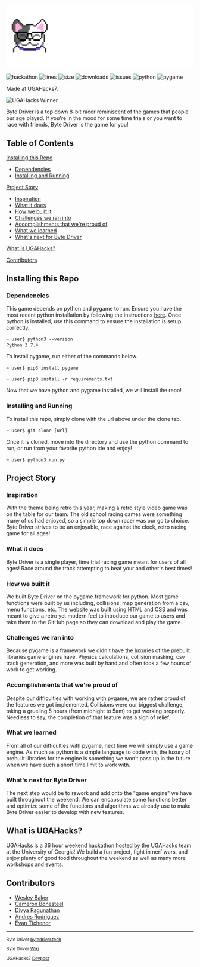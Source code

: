 ![Byte Driver](/imgs/ByteDriver_Title.png)

![hackathon](https://img.shields.io/badge/hackathon-UGAHacks7-lightgrey)
![lines](https://img.shields.io/tokei/lines/github/cbonesteel/byte-driver)
![size](https://img.shields.io/github/repo-size/cbonesteel/byte-driver)
![downloads](https://img.shields.io/github/downloads/cbonesteel/byte-driver/total)
![issues](https://img.shields.io/github/issues-raw/cbonesteel/byte-driver)
![python](https://img.shields.io/badge/python-v3.7%2B-brightgreen)
![pygame](https://img.shields.io/badge/pygame-v2.1.2-brightgreen)

Made at UGAHacks7.

![UGAHacks Winner](https://img.shields.io/badge/UGAHacks7%20Winner-Best%20Use%20of%20Github-brightgreen)

Byte Driver is a top down 8-bit racer reminiscent of the games that people our age played. If you're in the mood for some time trials or you want to race with friends, Byte Driver is the game for you!

## Table of Contents

[Installing this Repo](https://github.com/cbonesteel/byte-driver#installing-this-repo)
* [Dependencies](https://github.com/cbonesteel/byte-driver#dependencies)
* [Installing and Running](https://github.com/cbonesteel/byte-driver#installing-and-running)

[Project Story](https://github.com/cbonesteel/byte-driver#project-story)
* [Inspiration](https://github.com/cbonesteel/byte-driver#inspiration)
* [What it does](https://github.com/cbonesteel/byte-driver#what-it-does)
* [How we built it](https://github.com/cbonesteel/byte-driver#how-we-built-it)
* [Challenges we ran into](https://github.com/cbonesteel/byte-driver#challenges-we-ran-into)
* [Accomplishments that we're proud of](https://github.com/cbonesteel/byte-driver#accomplishments-that-were-proud-of)
* [What we learned](https://github.com/cbonesteel/byte-driver#accomplishments-that-were-proud-of)
* [What's next for Byte Driver](https://github.com/cbonesteel/byte-driver#whats-next-for-byte-driver)

[What is UGAHacks?](https://github.com/cbonesteel/byte-driver#what-is-ugahacks)

[Contributors](https://github.com/cbonesteel/byte-driver#contributors)

## Installing this Repo

### Dependencies
This game depends on python and pygame to run. Ensure you have the most recent python installation by following the instructions [here](https://www.python.org/downloads/). Once python is installed, use this command to ensure the installation is setup correctly.
``` console
~ user$ python3 --version
Python 3.7.4
```
To install pygame, run either of the commands below.
``` console
~ user$ pip3 install pygame
```
``` console
~ user$ pip3 install -r requirements.txt
```

Now that we have python and pygame installed, we will install the repo!

### Installing and Running
To install this repo, simply clone with the url above under the clone tab.
``` console
~ user$ git clone [url]
```
Once it is cloned, move into the directory and use the python command to run, or run from your favorite python ide and enjoy!
``` console
~ user$ python3 run.py
```

## Project Story

### Inspiration
With the theme being retro this year, making a retro style video game was on the table for our team. The old school racing games were something many of us had enjoyed, so a simple top down racer was our go to choice. Byte Driver strives to be an enjoyable, race against the clock, retro racing game for all ages!

### What it does
Byte Driver is a single player, time trial racing game meant for users of all ages! Race around the track attempting to beat your and other's best times!

### How we built it
We built Byte Driver on the pygame framework for python. Most game functions were built by us including, collisions, map generation from a csv, menu functions, etc. The website was built using HTML and CSS and was meant to give a retro yet modern feel to introduce our game to users and take them to the GitHub page so they can download and play the game.

### Challenges we ran into
Because pygame is a framework we didn't have the luxuries of the prebuilt libraries game engines have. Physics calculations, collision masking, csv track generation, and more was built by hand and often took a few hours of work to get working.

### Accomplishments that we're proud of
Despite our difficulties with working with pygame, we are rather proud of the features we got implemented. Collisions were our biggest challenge, taking a grueling 5 hours (from midnight to 5am) to get working properly. Needless to say, the completion of that feature was a sigh of relief.

### What we learned
From all of our difficulties with pygame, next time we will simply use a game engine. As much as python is a simple language to code with, the luxury of prebuilt libraries for the engine is something we won't pass up in the future when we have such a short time limit to work with.

### What's next for Byte Driver
The next step would be to rework and add onto the "game engine" we have built throughout the weekend. We can encapsulate some functions better and optimize some of the functions and algorithms we already use to make Byte Driver easier to develop with new features.

## What is UGAHacks?
UGAHacks is a 36 hour weekend hackathon hosted by the UGAHacks team at the University of Georgia! We build a fun project, fight in nerf wars, and enjoy plenty of good food throughout the weekend as well as many more workshops and events.

## Contributors
* [Wesley Baker](https://www.linkedin.com/in/wesley-baker-295518232/)
* [Cameron Bonesteel](https://www.linkedin.com/in/cbonesteel/)
* [Divya Ragunathan](https://www.linkedin.com/in/divya-ragunathan-2437ba1b6/)
* [Andres Rodriguez](https://www.linkedin.com/in/andres-rodriguez-831b55191/)
* [Evan Tichenor](https://www.linkedin.com/in/evan-tichenor/)

<hr/>
<small>
<p>
Byte Driver <a href="https://bytedriver.tech">bytedriver.tech</a>

Byte Driver <a href="https://github.com/cbonesteel/byte-driver/wiki">Wiki</a>

UGAHacks7 <a href="https://devpost.com/software/byte-driver">Devpost</a>
</p>
</small>